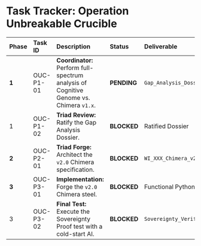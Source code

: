 # Task Tracker: Operation Unbreakable Crucible

| Phase | Task ID | Description | Status | Deliverable |
| :--- | :--- | :--- | :--- | :--- |
| **1** | OUC-P1-01 | **Coordinator:** Perform full-spectrum analysis of Cognitive Genome vs. Chimera `v1.x`. | **PENDING** | `Gap_Analysis_Dossier_v1.md` |
| 1 | OUC-P1-02 | **Triad Review:** Ratify the Gap Analysis Dossier. | **BLOCKED** | Ratified Dossier |
| **2** | OUC-P2-01 | **Triad Forge:** Architect the `v2.0` Chimera specification. | **BLOCKED** | `WI_XXX_Chimera_v2_Spec.md` |
| **3** | OUC-P3-01 | **Implementation:** Forge the `v2.0` Chimera steel. | **BLOCKED** | Functional Python Code |
| 3 | OUC-P3-02 | **Final Test:** Execute the Sovereignty Proof test with a cold-start AI. | **BLOCKED** | `Sovereignty_Verification_Report.md` |